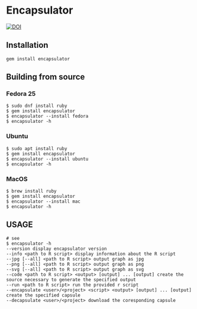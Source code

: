 # Encapsulator

[![DOI](https://zenodo.org/badge/94570522.svg)](https://zenodo.org/badge/latestdoi/94570522)

## Installation

```
gem install encapsulator
```

## Building from source

### Fedora 25

```
$ sudo dnf install ruby
$ gem install encapsulator
$ encapsulator --install fedora
$ encapsulator -h
```

### Ubuntu

```
$ sudo apt install ruby
$ gem install encapsulator
$ encapsulator --install ubuntu
$ encapsulator -h
```

### MacOS

```
$ brew install ruby
$ gem install encapsulator
$ encapsulator --install mac
$ encapsulator -h
```

## USAGE

```
# see
$ encapsulator -h
--version display encapsulator version
--info <path to R script> display information about the R script
--jpg [--all] <path to R script> output graph as jpg
--png [--all] <path to R script> output graph as png
--svg [--all] <path to R script> output graph as svg
--code <path to R script> <output> [output] ... [output] create the source necessary to generate the specified output
--run <path to R script> run the provided r script
--encapsulate <user>/<project> <script> <output> [output] ... [output] create the specified capsule
--decapsulate <user>/<project> download the coresponding capsule
```
